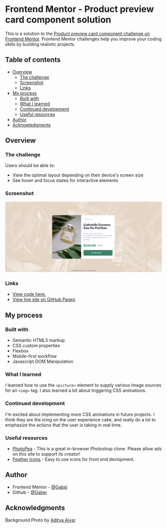 # Frontend Mentor - Product preview card component solution

This is a solution to the [Product preview card component challenge on Frontend Mentor](https://www.frontendmentor.io/challenges/product-preview-card-component-GO7UmttRfa). Frontend Mentor challenges help you improve your coding skills by building realistic projects. 

## Table of contents

- [Overview](#overview)
  - [The challenge](#the-challenge)
  - [Screenshot](#screenshot)
  - [Links](#links)
- [My process](#my-process)
  - [Built with](#built-with)
  - [What I learned](#what-i-learned)
  - [Continued development](#continued-development)
  - [Useful resources](#useful-resources)
- [Author](#author)
- [Acknowledgments](#acknowledgments)

## Overview

### The challenge

Users should be able to:

- View the optimal layout depending on their device's screen size
- See hover and focus states for interactive elements

### Screenshot

<img src="./images/site-snapshot.png" alt="Site preview">

### Links

- <a href="https://github.com/gabei/Product-Preview__FEM">View code here.</a>
- <a href="https://gabei.github.io/Product-Preview__FEM/" target="_blank">View live site on GitHub Pages</a>

## My process

### Built with
- Semantic HTML5 markup
- CSS custom properties
- Flexbox
- Mobile-first workflow
- Javascript DOM Manipulation 


### What I learned
I learned how to use the `<picture>` element to supply various image sources for an `<img>` tag. I also learned a bit about triggering CSS animations.

### Continued development
I'm excited about implementing more CSS animations in future projects. I think they are the icing on the user experience cake, and really do a lot to emphasize the actions that the user is taking in real time.

### Useful resources
<a href="https://www.photopea.com/" target="_blank">

- <a href="https://www.photopea.com/" target="_blank">PhotoPea</a> - This is a great in-browser Photoshop clone. Please allow ads on this site to support its creator!
- <a href="https://feathericons.com/" target="_blank">Feather Icons</a> - Easy to use icons for front end devlopment.

## Author
- Frontend Mentor - [@Gabei](https://www.frontendmentor.io/profile/gabei)
- Github - [@Gabei](https://www.twitter.com/gabei)

## Acknowledgments
Background Photo by <a href="https://www.pexels.com/photo/close-up-photo-of-green-leafed-plant-1407305/" target="_blank">Aditya Aiyar</a>
